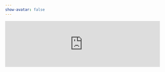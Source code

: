 ```yaml
---
show-avatar: false
---
```

<iframe src="https://r4wd0g.github.io/resume/" onload="this.style.height=(this.contentWindow.document.body.scrollHeight+20)+'px';" style="width: 100%; border: none;"></iframe>